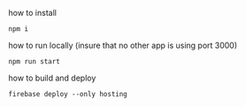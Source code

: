 how to install
```
npm i
```

how to run locally (insure that no other app is using port 3000)
```npm
npm run start
```

how to build and deploy 
```
firebase deploy --only hosting
```